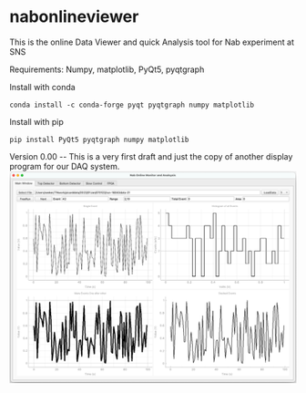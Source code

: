 # nabonlineviewer
This is the online Data Viewer and quick Analysis tool for Nab experiment at SNS


Requirements:
Numpy, matplotlib, PyQt5, pyqtgraph

Install with conda
```
conda install -c conda-forge pyqt pyqtgraph numpy matplotlib
```

Install with pip
```
pip install PyQt5 pyqtgraph numpy matplotlib
```

Version 0.00
-- This is a very first draft and just the copy of another display program for our DAQ system.
![](Nab1.png)
